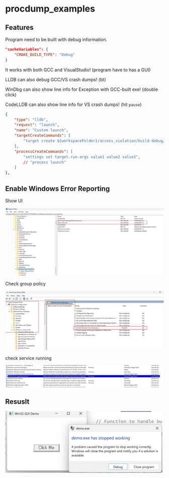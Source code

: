 # procdump_examples

## Features

Program need to be built with debug information.
```json
"cacheVariables": {
    "CMAKE_BUILD_TYPE": "Debug"
}
```

It works with both GCC and VisualStudio! (program have to has a GUI)

LLDB can also debug GCC/VS crash dumps! (bt)

WinDbg can also show line info for Exception with GCC-built exe! (double click)

CodeLLDB can also show line info for VS crash dumps! (hit `pause`)

```json
{
    "type": "lldb",
    "request": "launch",
    "name": "Custom launch",
    "targetCreateCommands": [
        "target create ${workspaceFolder}/access_violation/build-debug/demo.exe --core C:/dumps/demo.exe(1).42140.dmp"
    ],
    "processCreateCommands": [
        "settings set target.run-args value1 value2 value3",
        // "process launch"
    ]
},
```

## Enable Windows Error Reporting

Show UI

![](./showui.png)

Check group policy

![](./gpo.png)

check service running

![](./service.png)

## Resuslt

<img src="./wer.png" width=500>
